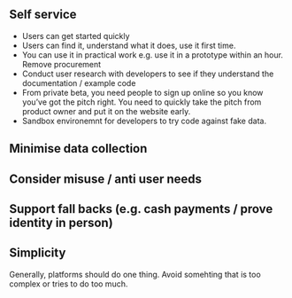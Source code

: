 <!-- TITLE: Good Platforms -->
<!-- SUBTITLE: A quick summary of Good Platforms -->

## Self service

* Users can get started quickly
* Users can find it, understand what it does, use it first time.
* You can use it in practical work e.g. use it in a prototype within an hour.
Remove procurement
* Conduct user research with developers to see if they understand the documentation / example code
* From private beta, you need people to sign up online so you know you’ve got the pitch right. You need to quickly take the pitch from product owner and put it on the website early.
* Sandbox environemnt for developers to try code against fake data.



## Minimise data collection

## Consider misuse / anti user needs 

## Support fall backs (e.g. cash payments / prove identity in person)

## Simplicity

Generally, platforms should do one thing. Avoid somehting that is too complex or tries to do too much.
